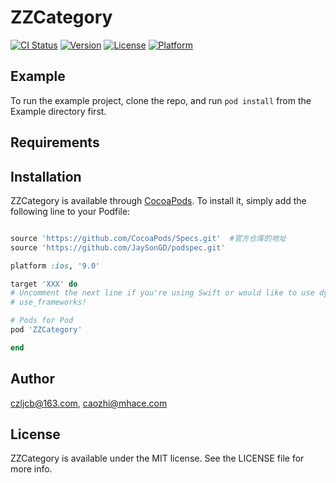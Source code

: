 # ZZCategory

[![CI Status](http://img.shields.io/travis/czljcb@163.com/ZZCategory.svg?style=flat)](https://travis-ci.org/czljcb@163.com/ZZCategory)
[![Version](https://img.shields.io/cocoapods/v/ZZCategory.svg?style=flat)](http://cocoapods.org/pods/ZZCategory)
[![License](https://img.shields.io/cocoapods/l/ZZCategory.svg?style=flat)](http://cocoapods.org/pods/ZZCategory)
[![Platform](https://img.shields.io/cocoapods/p/ZZCategory.svg?style=flat)](http://cocoapods.org/pods/ZZCategory)

## Example

To run the example project, clone the repo, and run `pod install` from the Example directory first.

## Requirements

## Installation

ZZCategory is available through [CocoaPods](http://cocoapods.org). To install
it, simply add the following line to your Podfile:

```ruby

source 'https://github.com/CocoaPods/Specs.git'  #官方仓库的地址
source 'https://github.com/JaySonGD/podspec.git'

platform :ios, '9.0'

target 'XXX' do
# Uncomment the next line if you're using Swift or would like to use dynamic frameworks
# use_frameworks!

# Pods for Pod
pod 'ZZCategory'

end

```

## Author

czljcb@163.com, caozhi@mhace.com

## License

ZZCategory is available under the MIT license. See the LICENSE file for more info.
